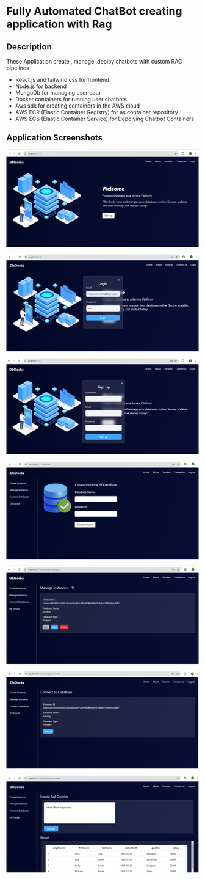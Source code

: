 # Fully Automated ChatBot creating application with Rag

## Description

These Application create , manage ,deploy chatbots with custom RAG pipelines 
- React.js and tailwind.css for frontend
- Node.js for backend
- MongoDb for managing user data
- Docker containers for running user chatbots
- Aws sdk for creating containers in the AWS cloud
- AWS ECR (Elastic Container Registry) for as container repository
- AWS ECS (Elastic Container Service) for Depolying Chatbot Containers

## Application Screenshots


![Alt text](https://github.com/Manohar-1-2/DBdocks/blob/main/images/Capture.PNG)



![Alt text](https://github.com/Manohar-1-2/DBdocks/blob/main/images/Capture2.PNG)



![Alt text](https://github.com/Manohar-1-2/DBdocks/blob/main/images/Capture3.PNG)


![Alt text](https://github.com/Manohar-1-2/DBdocks/blob/main/images/Capture4.PNG)


![Alt text](https://github.com/Manohar-1-2/DBdocks/blob/main/images/Capture5.PNG)


![Alt text](https://github.com/Manohar-1-2/DBdocks/blob/main/images/Capture6.PNG)


![Alt text](https://github.com/Manohar-1-2/DBdocks/blob/main/images/Capture7.PNG)



